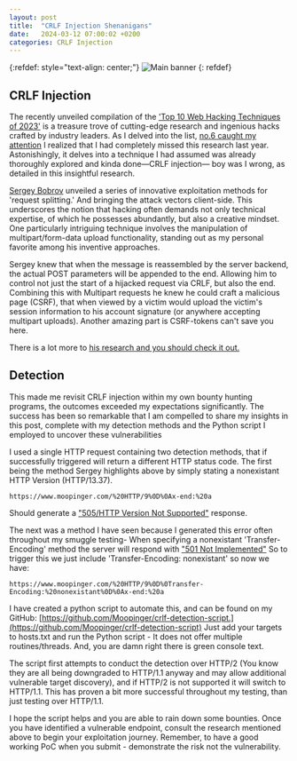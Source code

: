 ```yaml
---
layout: post
title:  "CRLF Injection Shenanigans"
date:   2024-03-12 07:00:02 +0200
categories: CRLF Injection
---
```


{:refdef: style="text-align: center;"}
![Main banner](/blog/assets/crlfbanner.png)
{: refdef}

## CRLF Injection

The recently unveiled compilation of the ['Top 10 Web Hacking Techniques of 2023'](https://portswigger.net/research/top-10-web-hacking-techniques-of-2023) is a treasure trove of cutting-edge research and ingenious hacks crafted by industry leaders. As I delved into the list, [no.6 caught my attention](https://offzone.moscow/upload/iblock/11a/sagouc86idiapdb8f29w41yaupqv6fwv.pdf) I realized that I had completely missed this research last year. Astonishingly, it delves into a technique I had assumed was already thoroughly explored and kinda done—CRLF injection— boy was I wrong, as detailed in this insightful research.

[Sergey Bobrov](https://twitter.com/black2fan?lang=en) unveiled a series of innovative exploitation methods for 'request splitting.' And bringing the attack vectors client-side. This underscores the notion that hacking often demands not only technical expertise, of which he possesses abundantly, but also a creative mindset. One particularly intriguing technique involves the manipulation of multipart/form-data upload functionality, standing out as my personal favorite among his inventive approaches.

Sergey knew that when the message is reassembled by the server backend, the actual POST parameters will be appended to the end. Allowing him to control not just the start of a hijacked request via CRLF, but also the end. Combining this with Multipart requests he knew he could craft a malicious page (CSRF), that when viewed by a victim would upload the victim's session information to his account signature (or anywhere accepting multipart uploads). Another amazing part is CSRF-tokens can't save you here.

There is a lot more to [his research and you should check it out.](https://offzone.moscow/upload/iblock/11a/sagouc86idiapdb8f29w41yaupqv6fwv.pdf)

## Detection

This made me revisit CRLF injection within my own bounty hunting programs, the outcomes exceeded my expectations significantly. The success has been so remarkable that I am compelled to share my insights in this post, complete with my detection methods and the Python script I employed to uncover these vulnerabilities

I used a single HTTP request containing two detection methods, that if successfully triggered will return a different HTTP status code. The first being the method Sergey highlights above by simply stating a nonexistant HTTP Version (HTTP/13.37).

`https://www.moopinger.com/%20HTTP/9%0D%0Ax-end:%20a`

Should generate a ["505/HTTP Version Not Supported"](https://developer.mozilla.org/en-US/docs/Web/HTTP/Status/505) response.

The next was a method I have seen because I generated this error often throughout my smuggle testing- When specifying a nonexistant 'Transfer-Encoding' method the server will respond with ["501 Not Implemented"](https://developer.mozilla.org/en-US/docs/Web/HTTP/Status/501) So to trigger this we just include 'Transfer-Encoding: nonexistant' so now we have:

`https://www.moopinger.com/%20HTTP/9%0D%0Transfer-Encoding:%20nonexistant%0D%0Ax-end:%20a`

I have created a python script to automate this, and can be found on my GitHub: [https://github.com/Moopinger/crlf-detection-script.](https://github.com/Moopinger/crlf-detection-script) Just add your targets to hosts.txt and run the Python script - It does not offer multiple routines/threads. And, you are damn right there is green console text.

The script first attempts to conduct the detection over HTTP/2 (You know they are all being downgraded to HTTP/1.1 anyway and may allow additional vulnerable target discovery), and if HTTP/2 is not supported it will switch to HTTP/1.1. This has proven a bit more successful throughout my testing, than just testing over HTTP/1.1.

I hope the script helps and you are able to rain down some bounties. Once you have identified a vulnerable endpoint, consult the research mentioned above to begin your exploitation journey. Remember, to have a good working PoC when you submit - demonstrate the risk not the vulnerability. 

